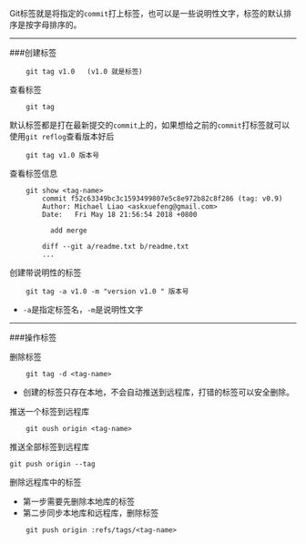 Git标签就是将指定的`commit`打上标签，也可以是一些说明性文字，标签的默认排序是按字母排序的。
***
###创建标签
```
    git tag v1.0   (v1.0 就是标签)
```

查看标签
```
    git tag
```

默认标签都是打在最新提交的`commit`上的，如果想给之前的`commit`打标签就可以使用`git reflog`查看版本好后
```
    git tag v1.0 版本号
```

查看标签信息
```
    git show <tag-name>
        commit f52c63349bc3c1593499807e5c8e972b82c8f286 (tag: v0.9)
        Author: Michael Liao <askxuefeng@gmail.com>
        Date:   Fri May 18 21:56:54 2018 +0800

          add merge

        diff --git a/readme.txt b/readme.txt
        ...
```
创建带说明性的标签
```
    git tag -a v1.0 -m "version v1.0 " 版本号
```
- `-a`是指定标签名，`-m`是说明性文字


***
###操作标签

删除标签
```
    git tag -d <tag-name>
```
- 创建的标签只存在本地，不会自动推送到远程库，打错的标签可以安全删除。

推送一个标签到远程库
```
    git oush origin <tag-name>
```

推送全部标签到远程库
```
git push origin --tag
```

删除远程库中的标签
- 第一步需要先删除本地库的标签
- 第二步同步本地库和远程库，删除标签
```
    git push origin :refs/tags/<tag-name>
```
